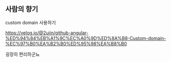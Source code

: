 ## 사람의 향기

custom domain 사용하기

https://velog.io/@2ujin/github-angular-%ED%94%84%EB%A1%9C%EC%A0%9D%ED%8A%B8-Custom-domain-%EC%97%B0%EA%B2%B0%ED%95%98%EA%B8%B0

굉장히 편리하군뇨
